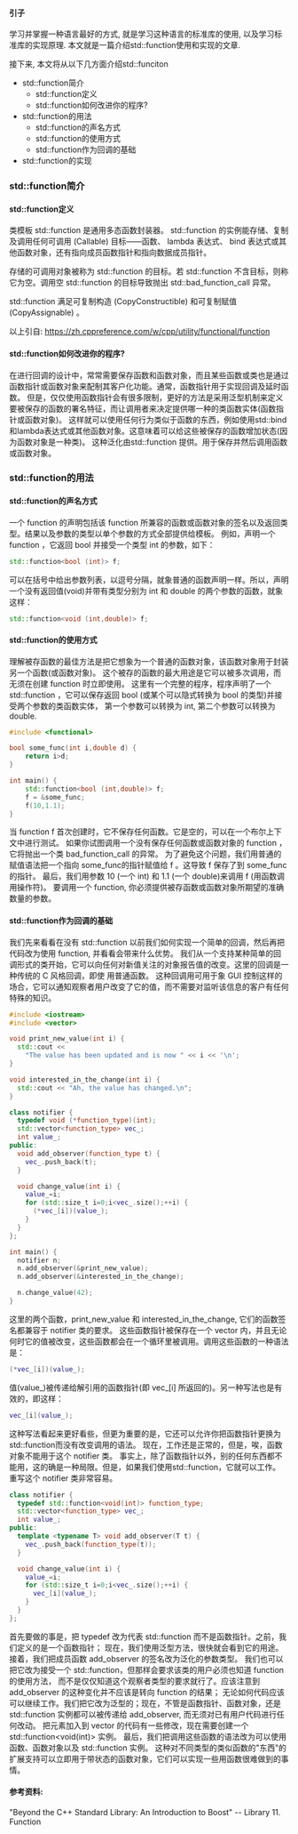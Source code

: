 
#### 引子

学习并掌握一种语言最好的方式, 就是学习这种语言的标准库的使用, 以及学习标准库的实现原理. 本文就是一篇介绍std::function使用和实现的文章.

接下来, 本文将从以下几方面介绍std::funciton

- std::function简介
    + std::function定义
    + std::function如何改进你的程序?
- std::function的用法
    + std::function的声名方式
    + std::function的使用方式
    + std::function作为回调的基础
- std::function的实现

### std::function简介

#### std::function定义

类模板 std::function 是通用多态函数封装器。 std::function 的实例能存储、复制及调用任何可调用 (Callable) 目标——函数、 lambda 表达式、 bind 表达式或其他函数对象，还有指向成员函数指针和指向数据成员指针。

存储的可调用对象被称为 std::function 的目标。若 std::function 不含目标，则称它为空。调用空 std::function 的目标导致抛出 std::bad_function_call 异常。

std::function 满足可复制构造 (CopyConstructible) 和可复制赋值 (CopyAssignable) 。

以上引自: <https://zh.cppreference.com/w/cpp/utility/functional/function>


#### std::function如何改进你的程序?

在进行回调的设计中，常常需要保存函数和函数对象，而且某些函数或类也是通过函数指针或函数对象来配制其客户化功能。通常，函数指针用于实现回调及延时函数。
但是，仅仅使用函数指针会有很多限制，更好的方法是采用泛型机制来定义要被保存的函数的署名特征，而让调用者来决定提供哪一种的类函数实体(函数指针或函数对象)。
这样就可以使用任何行为类似于函数的东西，例如使用std::bind和lambda表达式或其他函数对象。这意味着可以给这些被保存的函数增加状态(因为函数对象是一种类)。
这种泛化由std::function 提供。用于保存并然后调用函数或函数对象。

### std::function的用法

#### std::function的声名方式

一个 function 的声明包括该 function 所兼容的函数或函数对象的签名以及返回类型。结果以及参数的类型以单个参数的方式全部提供给模板。
例如，声明一个 function ，它返回 bool 并接受一个类型 int 的参数，如下：

```cpp
std::function<bool (int)> f;
```

可以在括号中给出参数列表，以逗号分隔，就象普通的函数声明一样。所以，声明一个没有返回值(void)并带有类型分别为 int 和 double 的两个参数的函数，就象这样：

```cpp
std::function<void (int,double)> f;
```

#### std::function的使用方式

理解被存函数的最佳方法是把它想象为一个普通的函数对象，该函数对象用于封装另一个函数(或函数对象)。
这个被存的函数的最大用途是它可以被多次调用，而无须在创建 function 时立即使用。
这里有一个完整的程序，程序声明了一个 std::function ，它可以保存返回 bool (或某个可以隐式转换为 bool 的类型)并接受两个参数的类函数实体，
第一个参数可以转换为 int, 第二个参数可以转换为 double.

```cpp
#include <functional>

bool some_func(int i,double d) {
    return i>d;
}

int main() {
    std::function<bool (int,double)> f;
    f = &some_func;
    f(10,1.1);
}
```

当 function f 首次创建时，它不保存任何函数。它是空的，可以在一个布尔上下文中进行测试。
如果你试图调用一个没有保存任何函数或函数对象的 function ，它将抛出一个类 bad_function_call 的异常。
为了避免这个问题，我们用普通的赋值语法把一个指向 some_func的指针赋值给 f 。这导致 f 保存了到 some_func 的指针。
最后，我们用参数 10 (一个 int) 和 1.1 (一个 double)来调用 f (用函数调用操作符)。
要调用一个 function, 你必须提供被存函数或函数对象所期望的准确数量的参数。

#### std::function作为回调的基础

我们先来看看在没有 std::function 以前我们如何实现一个简单的回调，然后再把代码改为使用 function, 并看看会带来什么优势。
我们从一个支持某种简单的回调形式的类开始，它可以向任何对新值关注的对象报告值的改变。这里的回调是一种传统的 C 风格回调，即使 用普通函数。
这种回调用可用于象 GUI 控制这样的场合，它可以通知观察者用户改变了它的值，而不需要对监听该信息的客户有任何特殊的知识。

```cpp
#include <iostream>
#include <vector>

void print_new_value(int i) {
  std::cout << 
    "The value has been updated and is now " << i << '\n';
}

void interested_in_the_change(int i) {
  std::cout << "Ah, the value has changed.\n";
}

class notifier {
  typedef void (*function_type)(int);
  std::vector<function_type> vec_;
  int value_;
public:
  void add_observer(function_type t) {
    vec_.push_back(t);
  }

  void change_value(int i) {
    value_=i;
    for (std::size_t i=0;i<vec_.size();++i) {
      (*vec_[i])(value_);
    }
  }
};

int main() {
  notifier n;
  n.add_observer(&print_new_value);
  n.add_observer(&interested_in_the_change);

  n.change_value(42);
}
```

这里的两个函数，print_new_value 和 interested_in_the_change, 它们的函数签名都兼容于 notifier 类的要求。
这些函数指针被保存在一个 vector 内，并且无论何时它的值被改变，这些函数都会在一个循环里被调用。调用这些函数的一种语法是：

```cpp
(*vec_[i])(value_);
```

值(value_)被传递给解引用的函数指针(即 vec_[i] 所返回的)。另一种写法也是有效的，即这样：

```cpp
vec_[i](value_);
```

这种写法看起来更好看些，但更为重要的是，它还可以允许你把函数指针更换为 std::function而没有改变调用的语法。
现在，工作还是正常的，但是，唉，函数对象不能用于这个 notifier 类。
事实上，除了函数指针以外，别的任何东西都不能用，这的确是一种局限。但是，如果我们使用std::function，它就可以工作。
重写这个 notifier 类非常容易。

```cpp
class notifier {
  typedef std::function<void(int)> function_type;
  std::vector<function_type> vec_;
  int value_;
public:
  template <typename T> void add_observer(T t) {
    vec_.push_back(function_type(t));
  }

  void change_value(int i) {
    value_=i;
    for (std::size_t i=0;i<vec_.size();++i) {
      vec_[i](value_);
    }
  }
};
```

首先要做的事是，把 typedef 改为代表 std::function 而不是函数指针。之前，我们定义的是一个函数指针；
现在，我们使用泛型方法，很快就会看到它的用途。接着，我们把成员函数 add_observer 的签名改为泛化的参数类型。
我们也可以把它改为接受一个 std::function，但那样会要求该类的用户必须也知道 function 的使用方法，
而不是仅仅知道这个观察者类型的要求就行了。应该注意到 add_observer 的这种变化并不应该是转向 function 的结果；
无论如何代码应该可以继续工作。我们把它改为泛型的；现在，不管是函数指针、函数对象，还是std::function 实例都可以被传递给 add_observer, 
而无须对已有用户代码进行任何改动。 把元素加入到 vector 的代码有一些修改，现在需要创建一个 std::function<void(int)> 实例。
最后，我们把调用这些函数的语法改为可以使用函数、函数对象以及 std::function 实例。
这种对不同类型的类似函数的"东西"的扩展支持可以立即用于带状态的函数对象，它们可以实现一些用函数很难做到的事情。


#### 参考资料:

"Beyond the C++ Standard Library: An Introduction to Boost" -- Library 11. Function

